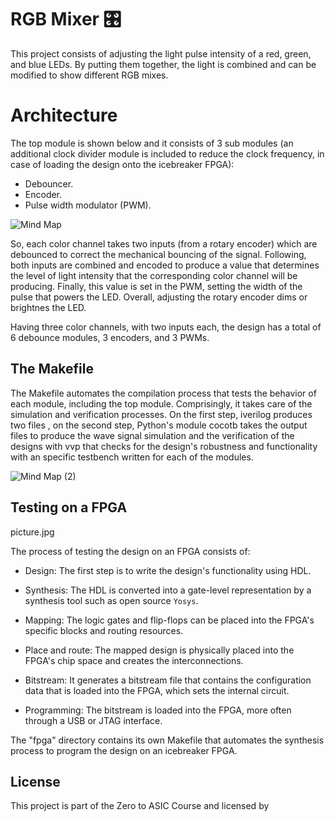 # RGB Mixer 🎛️

This project consists of adjusting the light pulse intensity of a red, green, and blue LEDs. By putting them together, the light is combined and can be modified to show different RGB mixes. 


# Architecture 

The top module is shown below and it consists of 3 sub modules (an additional clock divider module is included to reduce the clock frequency, in case of loading the design onto the icebreaker FPGA):

- Debouncer.
- Encoder. 
- Pulse width modulator (PWM).

![Mind Map](https://github.com/brandcrz88/RGB-Mixer/assets/140255993/91a56edd-b1ad-48c4-8850-878f6b5b92c4)

So, each color channel takes two inputs (from a rotary encoder) which are debounced to correct the mechanical bouncing of the signal. Following, both inputs are combined and encoded to produce a value that determines the level of light intensity that the corresponding color channel will be producing. Finally, this value is set in the PWM, setting the width of the pulse that powers the LED.  Overall, adjusting the rotary encoder dims or brightnes the LED. 

Having three color channels, with two inputs each, the design has a total of 6 debounce modules, 3 encoders, and 3 PWMs.

## The Makefile

The Makefile automates the compilation process that tests the behavior of each module, including the top module. Comprisingly, it takes care of the simulation and verification processes. On the first step, iverilog produces two files , on the second step, Python's module cocotb takes the output files to produce the wave signal simulation and the verification of the designs with vvp that checks for the design's robustness and functionality with an specific testbench written for each of the modules.

![Mind Map (2)](https://github.com/brandcrz88/RGB-Mixer/assets/140255993/a3245824-ea75-4c87-a470-763861dc3e9f)

## Testing on a FPGA

picture.jpg

The process of testing the design on an FPGA consists of:

- Design: The first step is to write the design's functionality using HDL.

- Synthesis: The HDL is converted into a gate-level representation by a synthesis tool such as open source `Yosys`. 

- Mapping: The logic gates and flip-flops can be placed into the FPGA's specific blocks and routing resources.

- Place and route: The mapped design is physically placed into the FPGA's chip space and creates the interconnections.
  
- Bitstream: It generates a bitstream file that contains the configuration data that is loaded into the FPGA, which sets the internal circuit.

- Programming: The bitstream is loaded into the FPGA, more often through a USB or JTAG interface.

The "fpga" directory contains its own Makefile that automates the synthesis process to program the design on an icebreaker FPGA.

## License

This project is part of the Zero to ASIC Course and licensed by  


